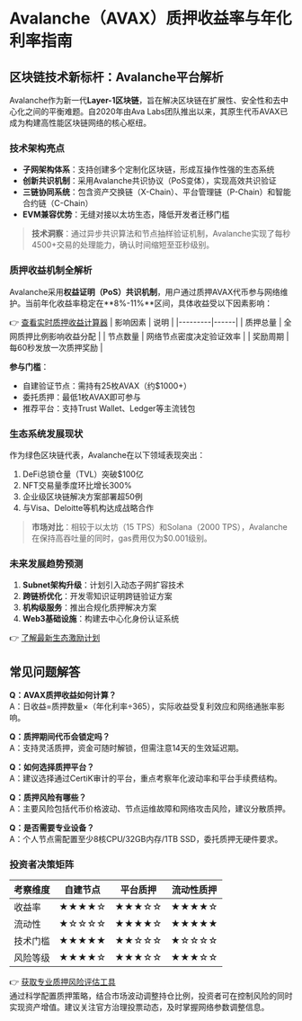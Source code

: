 # Avalanche（AVAX）质押收益率与年化利率指南

## 区块链技术新标杆：Avalanche平台解析

Avalanche作为新一代**Layer-1区块链**，旨在解决区块链在扩展性、安全性和去中心化之间的平衡难题。自2020年由Ava Labs团队推出以来，其原生代币AVAX已成为构建高性能区块链网络的核心枢纽。

### 技术架构亮点
- **子网架构体系**：支持创建多个定制化区块链，形成互操作性强的生态系统
- **创新共识机制**：采用Avalanche共识协议（PoS变体），实现高效共识验证
- **三链协同系统**：包含资产交换链（X-Chain）、平台管理链（P-Chain）和智能合约链（C-Chain）
- **EVM兼容优势**：无缝对接以太坊生态，降低开发者迁移门槛

> **技术洞察**：通过异步共识算法和节点抽样验证机制，Avalanche实现了每秒4500+交易的处理能力，确认时间缩短至亚秒级别。

### 质押收益机制全解析
Avalanche采用**权益证明（PoS）共识机制**，用户通过质押AVAX代币参与网络维护。当前年化收益率稳定在**8%-11%**区间，具体收益受以下因素影响：

👉 [查看实时质押收益计算器](https://bit.ly/okx_welcome)
| 影响因素 | 说明 |
|---------|------|
| 质押总量 | 全网质押比例影响收益分配 |
| 节点数量 | 网络节点密度决定验证效率 |
| 奖励周期 | 每60秒发放一次质押奖励 |

**参与门槛**：
- 自建验证节点：需持有25枚AVAX（约$1000+）
- 委托质押：最低1枚AVAX即可参与
- 推荐平台：支持Trust Wallet、Ledger等主流钱包

### 生态系统发展现状
作为绿色区块链代表，Avalanche在以下领域表现突出：
1. DeFi总锁仓量（TVL）突破$100亿
2. NFT交易量季度环比增长300%
3. 企业级区块链解决方案部署超50例
4. 与Visa、Deloitte等机构达成战略合作

> **市场对比**：相较于以太坊（15 TPS）和Solana（2000 TPS），Avalanche在保持高吞吐量的同时，gas费用仅为$0.001级别。

### 未来发展趋势预测
1. **Subnet架构升级**：计划引入动态子网扩容技术
2. **跨链桥优化**：开发零知识证明跨链验证方案
3. **机构级服务**：推出合规化质押解决方案
4. **Web3基础设施**：构建去中心化身份认证系统

👉 [了解最新生态激励计划](https://bit.ly/okx_welcome)

## 常见问题解答

**Q：AVAX质押收益如何计算？**  
A：日收益=质押数量×（年化利率÷365），实际收益受复利效应和网络通胀率影响。

**Q：质押期间代币会锁定吗？**  
A：支持灵活质押，资金可随时解锁，但需注意14天的生效延迟期。

**Q：如何选择质押平台？**  
A：建议选择通过CertiK审计的平台，重点考察年化波动率和平台手续费结构。

**Q：质押风险有哪些？**  
A：主要风险包括代币价格波动、节点运维故障和网络攻击风险，建议分散质押。

**Q：是否需要专业设备？**  
A：个人节点需配置至少8核CPU/32GB内存/1TB SSD，委托质押无硬件要求。

### 投资者决策矩阵

| 考察维度 | 自建节点 | 平台质押 | 流动性质押 |
|---------|----------|----------|------------|
| 收益率   | ★★★★☆    | ★★★☆☆    | ★★★★☆      |
| 流动性   | ★☆☆☆☆    | ★★★★☆    | ★★★★★      |
| 技术门槛 | ★★★★★    | ★★☆☆☆    | ★☆☆☆☆      |
| 风险等级 | ★★★★☆    | ★★★☆☆    | ★★★☆☆      |

👉 [获取专业质押风险评估工具](https://bit.ly/okx_welcome)  
通过科学配置质押策略，结合市场波动调整持仓比例，投资者可在控制风险的同时实现资产增值。建议关注官方治理投票动态，及时掌握网络参数调整信息。